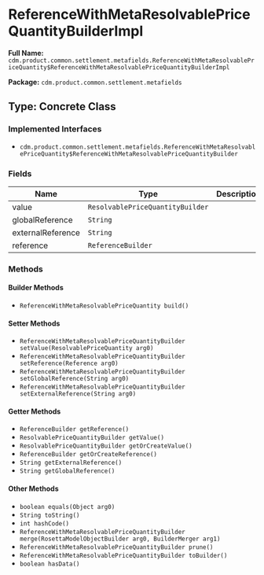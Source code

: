 # ReferenceWithMetaResolvablePriceQuantityBuilderImpl

**Full Name:** `cdm.product.common.settlement.metafields.ReferenceWithMetaResolvablePriceQuantity$ReferenceWithMetaResolvablePriceQuantityBuilderImpl`

**Package:** `cdm.product.common.settlement.metafields`

## Type: Concrete Class

### Implemented Interfaces

- `cdm.product.common.settlement.metafields.ReferenceWithMetaResolvablePriceQuantity$ReferenceWithMetaResolvablePriceQuantityBuilder`

### Fields

| Name | Type | Description |
|------|------|-------------|
| value | `ResolvablePriceQuantityBuilder` |  |
| globalReference | `String` |  |
| externalReference | `String` |  |
| reference | `ReferenceBuilder` |  |

### Methods

#### Builder Methods

- `ReferenceWithMetaResolvablePriceQuantity build()`

#### Setter Methods

- `ReferenceWithMetaResolvablePriceQuantityBuilder setValue(ResolvablePriceQuantity arg0)`
- `ReferenceWithMetaResolvablePriceQuantityBuilder setReference(Reference arg0)`
- `ReferenceWithMetaResolvablePriceQuantityBuilder setGlobalReference(String arg0)`
- `ReferenceWithMetaResolvablePriceQuantityBuilder setExternalReference(String arg0)`

#### Getter Methods

- `ReferenceBuilder getReference()`
- `ResolvablePriceQuantityBuilder getValue()`
- `ResolvablePriceQuantityBuilder getOrCreateValue()`
- `ReferenceBuilder getOrCreateReference()`
- `String getExternalReference()`
- `String getGlobalReference()`

#### Other Methods

- `boolean equals(Object arg0)`
- `String toString()`
- `int hashCode()`
- `ReferenceWithMetaResolvablePriceQuantityBuilder merge(RosettaModelObjectBuilder arg0, BuilderMerger arg1)`
- `ReferenceWithMetaResolvablePriceQuantityBuilder prune()`
- `ReferenceWithMetaResolvablePriceQuantityBuilder toBuilder()`
- `boolean hasData()`

